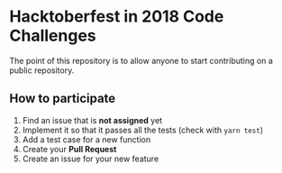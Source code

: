 # Hacktoberfest in 2018 Code Challenges

The point of this repository is to allow anyone to start contributing on a
public repository.

## How to participate

1. Find an issue that is **not assigned** yet
2. Implement it so that it passes all the tests (check with `yarn test`)
3. Add a test case for a new function
4. Create your **Pull Request**
5. Create an issue for your new feature
